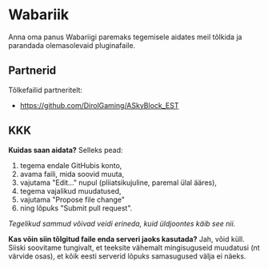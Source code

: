 # Wabariik
Anna oma panus Wabariigi paremaks tegemisele aidates meil tõlkida ja parandada olemasolevaid pluginafaile.

## Partnerid
Tõlkefailid partneritelt:
* https://github.com/DirolGaming/ASkyBlock_EST

## KKK
**Kuidas saan aidata?**
Selleks pead:
1. tegema endale GitHubis konto,
2. avama faili, mida soovid muuta,
3. vajutama "Edit..." nupul (pliiatsikujuline, paremal ülal ääres),
4. tegema vajalikud muudatused,
5. vajutama "Propose file change"
6. ning lõpuks "Submit pull request".

*Tegelikud sammud võivad veidi erineda, kuid üldjoontes käib see nii.*

**Kas võin siin tõlgitud faile enda serveri jaoks kasutada?**
Jah, võid küll. Siiski soovitame tungivalt, et teeksite vähemalt mingisuguseid muudatusi (nt värvide osas), et kõik eesti serverid lõpuks samasugused välja ei näeks.
